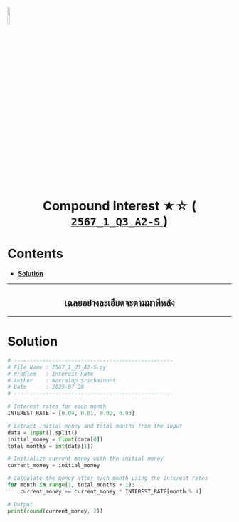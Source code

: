 <p align="left">
  <a href="../../README.md">
    <img src="../../../../Z99-OTHERS/00-common/00-back.png" style="width:10%">
  </a>
</p>

<div align="center">
  <h1>
    Compound Interest ★☆ (
      <a href="https://drive.google.com/file/d/1DmAZ8jdqgMcyNonBr82crODpALnPiDP-/view?usp=sharing">
        <code>2567_1_Q3_A2-S</code>
      </a>
    )
  </h1>
</div>

# Contents

-   [**Solution**](#solution)

---

<div align="center">
  <h2>เฉลยอย่างละเอียดจะตามมาทีหลัง</h2>
</div>

---

# Solution

```python
# --------------------------------------------------
# File Name : 2567_1_Q3_A2-S.py
# Problem   : Interest Rate
# Author    : Worralop Srichainont
# Date      : 2025-07-28
# --------------------------------------------------

# Interest rates for each month
INTEREST_RATE = [0.04, 0.01, 0.02, 0.03]

# Extract initial money and total months from the input
data = input().split()
initial_money = float(data[0])
total_months = int(data[1])

# Initialize current money with the initial money
current_money = initial_money

# Calculate the money after each month using the interest rates
for month in range(1, total_months + 1):
    current_money += current_money * INTEREST_RATE[month % 4]

# Output
print(round(current_money, 2))
```
